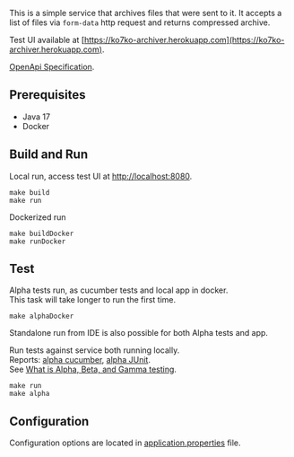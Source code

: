 This is a simple service that archives files that were sent to it. It accepts
a list of files via `form-data` http request and returns compressed archive.  

Test UI available at [https://ko7ko-archiver.herokuapp.com](https://ko7ko-archiver.herokuapp.com).  

[OpenApi Specification](openapi.yaml).  

## Prerequisites
- Java 17 
- Docker

## Build and Run

Local run, access test UI at [http://localhost:8080](http://localhost:8080).
```shell
make build
make run
```

Dockerized run  
```shell
make buildDocker
make runDocker
```

## Test

Alpha tests run, as cucumber tests and local app in docker.  
This task will take longer to run the first time.
```shell
make alphaDocker
```

Standalone run from IDE is also possible for both Alpha tests and app.  

Run tests against service both running locally.  
Reports: [alpha cucumber](features/build/reports/tests/alphaTest/alpha-report.html), [alpha JUnit](features/build/reports/tests/alphaTest/index.html).  
See [What is Alpha, Beta, and Gamma testing](https://spectsteps.substack.com/p/difference-between-alpha-testing).  
```shell
make run
make alpha
```

## Configuration
Configuration options are located in [application.properties](src/main/resources/application.properties) file.

